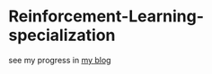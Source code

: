 # Reinforcement-Learning-specialization

see my progress in [my blog](https://castorfou.github.io/guillaume_blog/blog/reinforcement-learning-specialization-coursera.html)